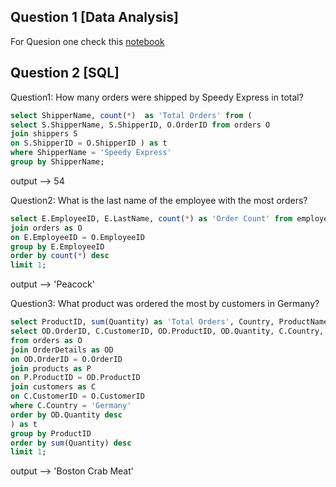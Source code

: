 
## Question 1 [Data Analysis]

For Quesion one check this [notebook](https://github.com/d0r1h/Shopify/blob/main/Question1.ipynb)


## Question 2 [SQL]

Question1: How many orders were shipped by Speedy Express in total?

```sql
select ShipperName, count(*)  as 'Total Orders' from (
select S.ShipperName, S.ShipperID, O.OrderID from orders O 
join shippers S 
on S.ShipperID = O.ShipperID ) as t
where ShipperName = 'Speedy Express'
group by ShipperName;
```

output --> 54

Question2: What is the last name of the employee with the most orders?

```sql
select E.EmployeeID, E.LastName, count(*) as 'Order Count' from employees as E
join orders as O
on E.EmployeeID = O.EmployeeID
group by E.EmployeeID
order by count(*) desc
limit 1;
```

output --> 'Peacock'

Question3: What product was ordered the most by customers in Germany?


```sql
select ProductID, sum(Quantity) as 'Total Orders', Country, ProductName from (
select OD.OrderID, C.CustomerID, OD.ProductID, OD.Quantity, C.Country, P.ProductName
from orders as O
join OrderDetails as OD
on OD.OrderID = O.OrderID 
join products as P
on P.ProductID = OD.ProductID
join customers as C
on C.CustomerID = O.CustomerID
where C.Country = 'Germany'
order by OD.Quantity desc
) as t
group by ProductID
order by sum(Quantity) desc
limit 1;

```

output --> 'Boston Crab Meat'
